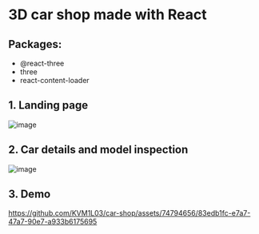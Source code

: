 # 3D car shop made with React

## Packages:
* @react-three
* three
* react-content-loader

## 1. Landing page
![image](https://github.com/KVM1L03/car-shop/assets/74794656/57fb9740-25c3-4363-9ec5-44f6527ebe17)

## 2. Car details and model inspection
![image](https://github.com/KVM1L03/car-shop/assets/74794656/e3f65066-cbbc-4c9d-b4ae-613212dc33dd)

## 3. Demo

https://github.com/KVM1L03/car-shop/assets/74794656/83edb1fc-e7a7-47a7-90e7-a933b6175695


